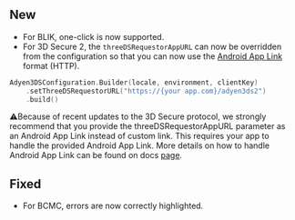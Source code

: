 [//]: # (This file will be used for the release notes on GitHub when publishing.)
[//]: # (Types of changes: `Added` `Changed` `Deprecated` `Removed` `Fixed` `Security`)
[//]: # (Example:)
[//]: # (## Added)
[//]: # ( - New payment method)
[//]: # (## Changed)
[//]: # ( - DropIn service's package changed from `com.adyen.dropin` to `com.adyen.dropin.services`)
[//]: # ( # Deprecated)
[//]: # ( - Configurations public constructor are deprecated, please use each Configuration's builder to make a Configuration object)

## New
* For BLIK, one-click is now supported.
* For 3D Secure 2, the `threeDSRequestorAppURL` can now be overridden from the configuration so that you can now use the [Android App Link](https://developer.android.com/studio/write/app-link-indexing) format (HTTP).

```kotlin
Adyen3DSConfiguration.Builder(locale, environment, clientKey)
    .setThreeDSRequestorURL("https://{your app.com}/adyen3ds2")
    .build()
```
⚠️Because of recent updates to the 3D Secure protocol, we strongly recommend that you provide the threeDSRequestorAppURL parameter as an Android App Link instead of custom link. This requires your app to handle the provided Android App Link. More details on how to handle Android App Link can be found on docs [page](https://docs.adyen.com/online-payments/classic-integrations/api-integration-ecommerce/3d-secure/native-3ds2/android-sdk-integration#handling-android-app-links).

## Fixed
* For BCMC, errors are now correctly highlighted.
